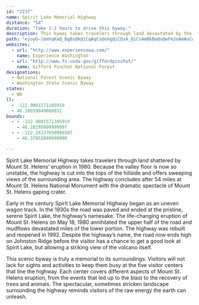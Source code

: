```yaml
---
id: "2237"
name: Spirit Lake Memorial Highway
distance: "54"
duration: "Take 1-2 hours to drive this byway."
description: This byway takes travelers through land devastated by the 1980 eruption of Mount St. Helens into the very heart of Mount St. Helens National Volcanic Monument.
path: "ejoyG~|bmVqKaQ_BgBs@k@iCqAqCs@oVg@iCQsA_@iCsAmBkBo@u@wFmJoAmAuCwAoFuAoAq@cBmAiAgAcB}BeG{IsDuHuBaFmAwDu@sE]{DGoGDwANuBbA_GbC{K`@{DHkDIuOHeCxBwS|@{D|@yBt@sApO{L|RcOrEsEvAmBxFyIxBeEnB}F\\mBb@mEh@eMN}IMyBeA{HUcCYuFCqWDcZRaDn@wDhA}ChDqIp@gCTuBXeGD{AEwBGmAu@aFs@qBu@{AoPuRoAsCi@mCU_BEmCf@{PA{DMyEOeCo@cGkDmSGaABeDd@gJUiG_AgFsAeDi@y@uKwNmGmJgGgIaDaDyDeDcCqAgBO{DSeKCwBa@kBk@kBw@eAy@cBoBoAmC_@cAi@yBWoBa@sFS_FLaJE{C]aEYyAa@}AmMq]{@oBiBeCeOwPm@kAg@yAWqASgB{Byb@CoGHo\\OgCyN}~@KuB?ka@SyFkH{k@uB_]OyA_@qAyd@ul@eNuQwCuEiA}BeM}W}EiJiByC{PuUqAyAeBsAwBcA_B]yDa@}Bq@}Ay@iDqCmCiA_B_@cAKwKKaD{@_CyAiAcAcAsAec@{l@kIuJuAmCq@eBaAaEaImc@_@yAc@yG?sIr@q\\b@cOZ}TbA}ZjA{H|Nqy@zBuJtGeMh@sBh@mG?iDa@mFaAeHq@gCg@gA}@_BuOwRiEmGeHmHaL_EmBuA{BiDcBoFm@{C_@wCUiEDmKImCUmEO_Ao@{CcCqIgD}JyAyBqC_D_AoB_BcEuAoG}AoFu@oBoFkIWcAi@uF?oO}@yFuB_HYmAMgBEyDD{D_AgDyAgCgHmHyCyEqAaCyB_IkAmFIsCRaEx@gD~AqChBkCvGwHt@_@fCk@rAEpM~@hNRdSgD`HeFfAmB`@gA^gBH_CEsBm@_IkAaGm@yA}GeMmAqCgNuS}BaDcAsCi@sBSgCAqD^aFr@oG`@yHBaDK{DSyBoAmIkGe`@cCaMUmBI_CBmBJyBr@mElBuINqBHuBMsD_@qGEaDBeALaBb@wB|EiNb@_BXaDDaEj@}P\\qEn@gDhA{DhAwBfBaCvC_DtBgCnAsCjE}PdD{GnAqApGmEpCsDdCaEnAcBvE{BtGaB`Ae@vAq@tAaAbByA|AeBhBmC~FoMdDgFtDeDhCaAjEm@xD@fIrAvCAbD}At@y@zDgGzPiY|BoBrD_CxAkBbA{AbAaCxF_Tl@{A~@eB|FwH~BqD`GmLvEkK~Ssj@lHyPjCcIhCuJj@sDV_CD{B]mHeAaKu@yEiBgEuGaKo@}A_@gB]mB_@{FA_CJgGo@yGy@iFsG}ZmEkZc@gGIqB?aB`@{HZ_EXmBhDcO^_CB_ADqW_@uQOyEFyELiA^_CX_Bz@yCpEaHbB_CfDaHrBaHxEuQtM}b@lDeM~AgH\\_D?mDi@_Gi@_DiAgDoAyBu@{@{BsBgCkByAgBeBgD}AsEk@wD_@oDGsDB_DLyA`@sDrAuFhBeEx@mAlDuDhAq@hAg@fCk@bEAnBRp@Rh_@pOjEpBhGfHfAx@n@L~B?l@G~@c@bAu@`AwAb@aA^yA|Dm_@pCgp@P_C\\mA^_AnAyAlAs@xFyBlAy@^a@z@iBh@uCF_Dg@gHEgABqB~BwYZaGG_Dc@cDa@yAgAeCaL{Oy@uAc@kAeAwDm@gD_@wF?wCLuCLyB\\mCdB}GrCiI|@sDh@kDdA{IVmFCwO_@_HkAuIwCoNW{CFyCJqAd@{CXaA~@sBtA_BdBkAbBe@~AMhBPzKhEbB\\hAF~BGrLeB~C?fDf@`KzDjBHfCQh@StBeB~JyUn@qBl@uCTkCBeDCeBUoC]yA{AaEy@sAgB_CyB_AcC_@}EXgBMu@YoAeAgDyFuBeBqAm@mDaAkRaG}A}@[e@y@_Bi@cCO_DTeCrAcGHcADmBYmDUaAe@eAmAwAqHiEs@q@k@{@Yu@m@wBGcAEkA@{BNkBh@}Br@wAvCgBjBmBjJyGn@gAb@sAZeCBgBMmBa@qBm@sA[k@m@e@yDgC{CaCqAgCWu@[}BEeADsANeDNmAd@sBfDsHlAaD~A}Br@g@~Ae@vCK`@JjFjCbB^hA@~Ae@r@a@dB{Ab@o@Xo@XkAtA{H|@_Ef@kAjEuGbAsCTyB?sDYmCQ{@_FsKaAmDi@oDm@gJ_@_C_AsBe@q@aAaAkBq@s@McBLcBx@cAx@eEjEkB`BeB~@eARwBKo@SiAs@iA_Bi@kAo@sCI{@_@{X_AoEmAaD{@mAkD_CcGkB}CyCeByDg@_Bg@uDK_FPsDVcBp@kC~@yBrA_BhDiChLmFdRsL|DeDbD}E~BeFbAeDNMxCsIx@k@~@Al@l@XfA?|@IdAeK~Z}A~Bu@r@_ErBy@v@a@z@UxAE~@BdAN`A^bAhAlAn@ZbADx@KdAy@bG{InJcLlBsBzCkBfAGhAD~DfA`Ez@bDXrDMrBSlD{@zL}EpAo@lA_@rBkArAqAvBsChCgFr@gBXuC@qCHgANy@lBmG~@mK^sCh@sB|AmC~DkEx@uAn@_BTyBFyBO{Bc@_B]s@oCeEeBgDcAqCs@wCy@eJOgE}@aPo@aHeDqTkAaL"
websites:
  - url: "http://www.experiencewa.com/"
    name: Experience Washington
  - url: "http://www.fs.usda.gov/giffordpinchot/"
    name: Gifford Pinchot National Forest
designations:
  - National Forest Scenic Byway
  - Washington State Scenic Byway
states:
  - WA
ll:
  - -122.9001571105919
  - 46.28659049660831
bounds:
  - - -122.9001571105919
    - 46.28295099999997
  - - -122.24137650966507
    - 46.37852899999996

---
```


Spirit Lake Memorial Highway takes travelers through land shattered by Mount St. Helens&#8217; eruption in 1980. Because the valley floor is now so unstable, the highway is cut into the tops of the hillside and offers sweeping views of the surrounding area. The highway concludes after 54 miles at Mount St. Helens National Monument with the dramatic spectacle of Mount St. Helens gaping crater.

Early in the century Spirit Lake Memorial Highway began as an uneven wagon track. In the 1930s the road was paved and ended at the pristine, serene Spirit Lake, the highway&#8217;s namesake. The life-changing eruption of Mount St. Helens on May 18, 1980 annihilated the upper half of the road and mudflows devastated miles of the lower portion. The highway was rebuilt and reopened in 1992. Despite the highway&#8217;s name, the road now ends high on Johnston Ridge before the visitor has a chance to get a good look at Spirit Lake, but allowing a striking view of the volcano itself.

This scenic byway is truly a memorial to its surroundings. Visitors will not lack for sights and activities to keep them busy at the five visitor centers that line the highway. Each center covers different aspects of Mount St. Helens eruption, from the events that led up to the blast to the recovery of trees and animals. The spectacular, sometimes stricken landscape surrounding the highway reminds visitors of the raw energy the earth can unleash.
